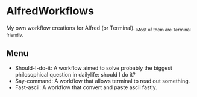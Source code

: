 # AlfredWorkflows
My own workflow creations for Alfred (or Terminal).
<sub>Most of them are Terminal friendly.</sub>
## Menu
- Should-I-do-it: A workflow aimed to solve probably the biggest philosophical question in dailylife: should I do it?
- Say-command: A workflow that allows terminal to read out something.
- Fast-ascii: A workflow that convert and paste ascii fastly.
